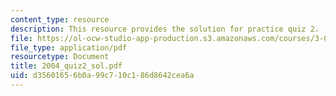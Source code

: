 ```yaml
---
content_type: resource
description: This resource provides the solution for practice quiz 2.
file: https://ol-ocw-studio-app-production.s3.amazonaws.com/courses/3-034-organic-biomaterials-chemistry-fall-2005/d35601656b0a99c710c186d8642cea6a_2004_quiz2_sol.pdf
file_type: application/pdf
resourcetype: Document
title: 2004_quiz2_sol.pdf
uid: d3560165-6b0a-99c7-10c1-86d8642cea6a
---
```

